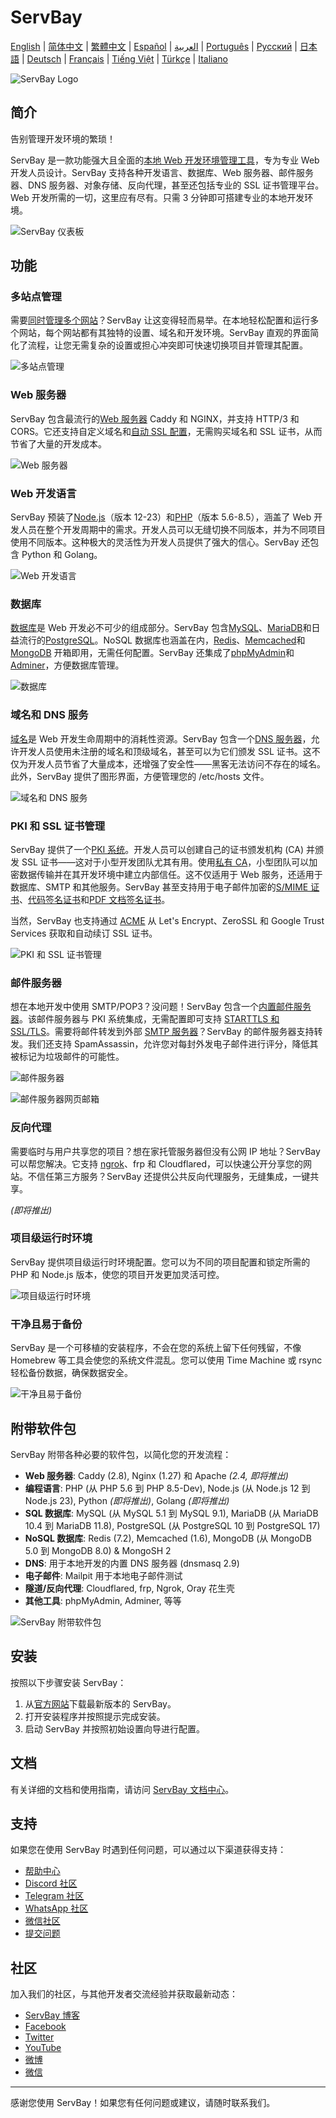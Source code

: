 # ServBay

[English](/README.md) | [简体中文](/README_zh-CN.md) | [繁體中文](/README_zh-TW.md) | [Español](/README_es.md) | [العربية](/README_ar.md) | [Português](/README_pt.md) | [Русский](/README_ru.md) | [日本語](/README_ja.md) | [Deutsch](/README_de.md) | [Français](/README_fr.md) | [Tiếng Việt](/README_vi.md) | [Türkçe](/README_tr.md) | [Italiano](/README_it.md)

![ServBay Logo](/images/logo.png)

## 简介

告别管理开发环境的繁琐！

ServBay 是一款功能强大且全面的[本地 Web 开发环境管理工具](https://www.servbay.com)，专为专业 Web 开发人员设计。ServBay 支持各种开发语言、数据库、Web 服务器、邮件服务器、DNS 服务器、对象存储、反向代理，甚至还包括专业的 SSL 证书管理平台。Web 开发所需的一切，这里应有尽有。只需 3 分钟即可搭建专业的本地开发环境。

![ServBay 仪表板](/images/dashboard.png)

## 功能

### 多站点管理

需要[同时管理多个网站](https://support.servbay.com/basic-usage/websites/adding-first-website)？ServBay 让这变得轻而易举。在本地轻松配置和运行多个网站，每个网站都有其独特的设置、域名和开发环境。ServBay 直观的界面简化了流程，让您无需复杂的设置或担心冲突即可快速切换项目并管理其配置。

![多站点管理](/images/hosts.png)

### Web 服务器

ServBay 包含最流行的[Web 服务器](https://www.servbay.com/features/web-server) Caddy 和 NGINX，并支持 HTTP/3 和 CORS。它还支持自定义域名和[自动 SSL 配置](https://support.servbay.com/basic-usage/websites/using-ssl-to-secure-website)，无需购买域名和 SSL 证书，从而节省了大量的开发成本。

![Web 服务器](/images/web-servers.png)

### Web 开发语言

ServBay 预装了[Node.js](https://www.servbay.com/features/nodejs)（版本 12-23）和[PHP](https://www.servbay.com/features/php)（版本 5.6-8.5），涵盖了 Web 开发人员在整个开发周期中的需求。开发人员可以无缝切换不同版本，并为不同项目使用不同版本。这种极大的灵活性为开发人员提供了强大的信心。ServBay 还包含 Python 和 Golang。

![Web 开发语言](/images/languages.png)

### 数据库

[数据库](https://www.servbay.com/features/database)是 Web 开发必不可少的组成部分。ServBay 包含[MySQL](https://support.servbay.com/database-management/getting-started/mysql-management-and-usage)、[MariaDB](https://support.servbay.com/database-management/getting-started/mariadb-management-and-usage)和日益流行的[PostgreSQL](https://support.servbay.com/database-management/getting-started/postgresql-management-and-usage)。NoSQL 数据库也涵盖在内，[Redis](https://support.servbay.com/database-management/getting-started/redis-management-and-usage)、[Memcached](https://support.servbay.com/database-management/getting-started/memcached-management-and-usage)和[MongoDB](https://www.servbay.com/features/database) 开箱即用，无需任何配置。ServBay 还集成了[phpMyAdmin](https://support.servbay.com/database-management/management/using-phpmyadmin-to-manage-database)和[Adminer](https://support.servbay.com/database-management/management/using-adminer-to-manage-database)，方便数据库管理。

![数据库](/images/databases.png)

### 域名和 DNS 服务

[域名](https://www.servbay.com/features/dns-server)是 Web 开发生命周期中的消耗性资源。ServBay 包含一个[DNS 服务器](https://www.servbay.com/features/dns-server)，允许开发人员使用未注册的域名和顶级域名，甚至可以为它们颁发 SSL 证书。这不仅为开发人员节省了大量成本，还增强了安全性——黑客无法访问不存在的域名。此外，ServBay 提供了图形界面，方便管理您的 /etc/hosts 文件。

![域名和 DNS 服务](/images/dns.png)

### PKI 和 SSL 证书管理

ServBay 提供了一个[PKI 系统](https://www.servbay.com/features/ssl)。开发人员可以创建自己的证书颁发机构 (CA) 并颁发 SSL 证书——这对于小型开发团队尤其有用。使用[私有 CA](https://support.servbay.com/basic-usage/ssl/local-ssl-root-certificate-management)，小型团队可以加密数据传输并在其开发环境中建立内部信任。这不仅适用于 Web 服务，还适用于数据库、SMTP 和其他服务。ServBay 甚至支持用于电子邮件加密的[S/MIME 证书](https://support.servbay.com/basic-usage/ssl/how-to-apply-for-and-use-smime-email-certificate)、[代码签名证书](https://support.servbay.com/basic-usage/ssl/how-to-apply-for-and-use-code-sining-certificate)和[PDF 文档签名证书](https://support.servbay.com/basic-usage/ssl/how-to-apply-for-and-use-document-signing-certificate)。

当然，ServBay 也支持通过 [ACME](https://support.servbay.com/basic-usage/ssl/using-acme-to-issue-ssl-certificate) 从 Let's Encrypt、ZeroSSL 和 Google Trust Services 获取和自动续订 SSL 证书。


![PKI 和 SSL 证书管理](/images/ssl-pki.png)

### 邮件服务器

想在本地开发中使用 SMTP/POP3？没问题！ServBay 包含一个[内置邮件服务器](https://www.servbay.com/features/email-server)。该邮件服务器与 PKI 系统集成，无需配置即可支持 [STARTTLS 和 SSL/TLS](https://support.servbay.com/advanced-settings/modify-configurations/modify-mailpit-settings)。需要将邮件转发到外部 [SMTP 服务器](https://www.servbay.com/features/email-server)？ServBay 的邮件服务器支持转发。我们还支持 SpamAssassin，允许您对每封外发电子邮件进行评分，降低其被标记为垃圾邮件的可能性。

![邮件服务器](/images/email-server.png)

![邮件服务器网页邮箱](/images/email-server-webmail.png)

### 反向代理

需要临时与用户共享您的项目？想在家托管服务器但没有公网 IP 地址？ServBay 可以帮您解决。它支持 [ngrok](https://support.servbay.com/advanced-settings/how-to-use-ngrok)、frp 和 Cloudflared，可以快速公开分享您的网站。不信任第三方服务？ServBay 还提供公共反向代理服务，无缝集成，一键共享。

*(即将推出)*

### 项目级运行时环境

ServBay 提供项目级运行时环境配置。您可以为不同的项目配置和锁定所需的 PHP 和 Node.js 版本，使您的项目开发更加灵活可控。

![项目级运行时环境](/images/project-level-runtime.png)

### 干净且易于备份

ServBay 是一个可移植的安装程序，不会在您的系统上留下任何残留，不像 Homebrew 等工具会使您的系统文件混乱。您可以使用 Time Machine 或 rsync 轻松备份数据，确保数据安全。

![干净且易于备份](/images/easy-to-backup.png)

## 附带软件包

ServBay 附带各种必要的软件包，以简化您的开发流程：

- **Web 服务器**: Caddy (2.8), Nginx (1.27) 和 Apache *(2.4, 即将推出)*
- **编程语言**: PHP (从 PHP 5.6 到 PHP 8.5-Dev), Node.js (从 Node.js 12 到 Node.js 23), Python *(即将推出)*, Golang *(即将推出)*
- **SQL 数据库**: MySQL (从 MySQL 5.1 到 MySQL 9.1), MariaDB (从 MariaDB 10.4 到 MariaDB 11.8), PostgreSQL (从 PostgreSQL 10 到 PostgreSQL 17)
- **NoSQL 数据库**: Redis (7.2), Memcached (1.6), MongoDB (从 MongoDB 5.0 到 MongoDB 8.0) & MongoSH 2
- **DNS**: 用于本地开发的内置 DNS 服务器 (dnsmasq 2.9)
- **电子邮件**: Mailpit 用于本地电子邮件测试
- **隧道/反向代理**: Cloudflared, frp, Ngrok, Oray 花生壳
- **其他工具**: phpMyAdmin, Adminer, 等等

![ServBay 附带软件包](/images/services.png)

## 安装

按照以下步骤安装 ServBay：

1. 从[官方网站](https://www.servbay.com)下载最新版本的 ServBay。
2. 打开安装程序并按照提示完成安装。
3. 启动 ServBay 并按照初始设置向导进行配置。

## 文档

有关详细的文档和使用指南，请访问 [ServBay 文档中心](https://support.servbay.com)。

## 支持

如果您在使用 ServBay 时遇到任何问题，可以通过以下渠道获得支持：

- [帮助中心](https://support.servbay.com)
- [Discord 社区](https://talk.servbay.com)
- [Telegram 社区](https://telegram.servbay.dev)
- [WhatsApp 社区](https://wa.servbay.dev)
- [微信社区](https://wechat-group.servbay.dev)
- [提交问题](https://github.com/ServBay/ServBay/issues)


## 社区

加入我们的社区，与其他开发者交流经验并获取最新动态：

- [ServBay 博客](https://blog.servbay.com)
- [Facebook](https://www.facebook.com/ServBay.Dev)
- [Twitter](https://twitter.com/ServBayDev)
- [YouTube](https://www.youtube.com/@ServBay)
- [微博](https://weibo.com/ServBay)
- [微信](https://mp.weixin.qq.com/s/CC9-1YagpZYmUxg01UJHTw)
---

感谢您使用 ServBay！如果您有任何问题或建议，请随时联系我们。
